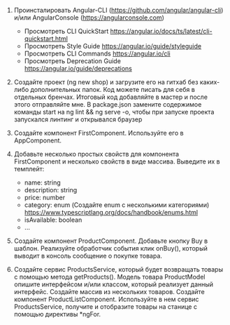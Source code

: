 1. Проинсталировать Angular-CLI (https://github.com/angular/angular-cli) 
   и/или AngularConsole (https://angularconsole.com)
    - Просмотреть CLI QuickStart https://angular.io/docs/ts/latest/cli-quickstart.html
    - Просмотреть Style Guide https://angular.io/guide/styleguide
    - Просмотреть СLI Commands https://angular.io/cli
    - Просмотреть Deprecation Guide https://angular.io/guide/deprecations 

2. Создайте проект (ng new shop) и загрузите его на гитхаб без каких-либо дополнительных папок.
   Код можете писать для себя в отдельных бренчах. Итоговый код добавляйте в мастер и после этого отправляйте мне.
   В package.json замените содержимое команды start на ng lint && ng serve -o, чтобы при запуске проекта запускался линтинг и открывался браузер

3. Создайте компонент FirstComponent. Используйте его в AppComponent.

4. Добавьте несколько простых свойств для компонента FirstComponent и несколько свойств в виде массива. Выведите их в темплейт:
    - name: string
    - description: string
    - price: number
    - category: enum (Создайте enum с несколькими категориями) https://www.typescriptlang.org/docs/handbook/enums.html
    - isAvailable: boolean
    - ...

5. Создайте компонент ProductComponent. Добавьте кнопку Buy в шаблон. Реализуйте обработчик события клик onBuy(), 
   который выводит в консоль сообщение о покупке товара.

6. Создайте сервис ProductsService, который будет возвращать товары с помощью метода getProducts(). 
   Модель товара ProductModel опишите интерфейсом и/или классом, 
   который реализует данный интерфейс. Создайте массив из нескольких товаров. 
   Создайте компонент ProductListComponent. Используйте в нем сервис ProductsService, получите и отобразите товары на станице 
   c помощью директивы *ngFor.
